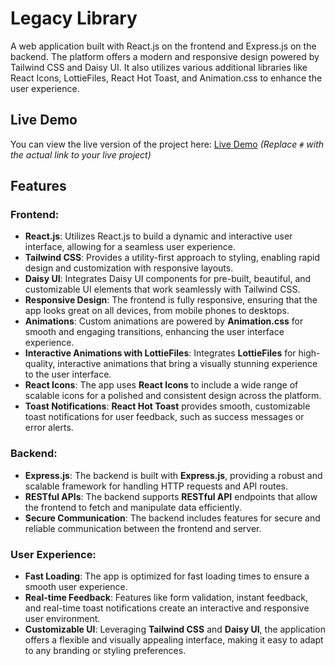 # Legacy Library

A web application built with React.js on the frontend and Express.js on the backend. The platform offers a modern and responsive design powered by Tailwind CSS and Daisy UI. It also utilizes various additional libraries like React Icons, LottieFiles, React Hot Toast, and Animation.css to enhance the user experience.

## Live Demo

You can view the live version of the project here: [Live Demo](https://legacylibrary-906c1.web.app) _(Replace `#` with the actual link to your live project)_

## Features

### Frontend:

- **React.js**: Utilizes React.js to build a dynamic and interactive user interface, allowing for a seamless user experience.
- **Tailwind CSS**: Provides a utility-first approach to styling, enabling rapid design and customization with responsive layouts.
- **Daisy UI**: Integrates Daisy UI components for pre-built, beautiful, and customizable UI elements that work seamlessly with Tailwind CSS.
- **Responsive Design**: The frontend is fully responsive, ensuring that the app looks great on all devices, from mobile phones to desktops.
- **Animations**: Custom animations are powered by **Animation.css** for smooth and engaging transitions, enhancing the user interface experience.
- **Interactive Animations with LottieFiles**: Integrates **LottieFiles** for high-quality, interactive animations that bring a visually stunning experience to the user interface.
- **React Icons**: The app uses **React Icons** to include a wide range of scalable icons for a polished and consistent design across the platform.
- **Toast Notifications**: **React Hot Toast** provides smooth, customizable toast notifications for user feedback, such as success messages or error alerts.

### Backend:

- **Express.js**: The backend is built with **Express.js**, providing a robust and scalable framework for handling HTTP requests and API routes.
- **RESTful APIs**: The backend supports **RESTful API** endpoints that allow the frontend to fetch and manipulate data efficiently.
- **Secure Communication**: The backend includes features for secure and reliable communication between the frontend and server.

### User Experience:

- **Fast Loading**: The app is optimized for fast loading times to ensure a smooth user experience.
- **Real-time Feedback**: Features like form validation, instant feedback, and real-time toast notifications create an interactive and responsive user environment.
- **Customizable UI**: Leveraging **Tailwind CSS** and **Daisy UI**, the application offers a flexible and visually appealing interface, making it easy to adapt to any branding or styling preferences.
